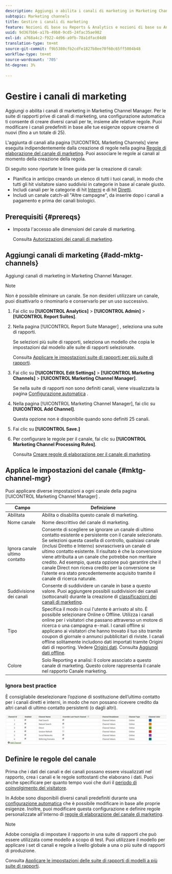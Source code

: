 ```yaml
---
description: Aggiungi o abilita i canali di marketing in Marketing Channel Manager. Per le suite di rapporti prive di canali di marketing, una configurazione automatica ti consente di creare diversi canali per te, insieme alle relative regole. Puoi modificare i canali predefiniti in base alle tue esigenze oppure crearne di nuovi (fino a un totale di 25).
subtopic: Marketing channels
title: Gestire i canali di marketing
feature: Nozioni di base su Reports & Analytics e nozioni di base su Analytics
uuid: 9d367bb6-a17b-49b8-9cd5-24fac35ae982
exl-id: a768a4c2-f922-4d96-a9fb-78a1dfac04d8
translation-type: tm+mt
source-git-commit: f9b5380cfb2cdfe1827b8ee70f60c65ff5004b48
workflow-type: tm+mt
source-wordcount: '705'
ht-degree: 3%

---
```


# Gestire i canali di marketing

Aggiungi o abilita i canali di marketing in Marketing Channel Manager. Per le suite di rapporti prive di canali di marketing, una configurazione automatica ti consente di creare diversi canali per te, insieme alle relative regole. Puoi modificare i canali predefiniti in base alle tue esigenze oppure crearne di nuovi (fino a un totale di 25).

L&#39;aggiunta di canali alla pagina [!UICONTROL Marketing Channels] viene eseguita indipendentemente dalla creazione di regole nella pagina [Regole di elaborazione del canale di marketing](/help/components/c-marketing-channels/c-rules.md). Puoi associare le regole ai canali al momento della creazione della regola.

Di seguito sono riportate le linee guida per la creazione di canali:

* Pianifica in anticipo creando un elenco di tutti i tuoi canali, in modo che tutti gli hit visitatore siano suddivisi in categorie in base al canale giusto.
* Includi canali per le categorie di hit [Interni](/help/components/c-marketing-channels/c-rules.md) e di hit [Diretti](/help/components/c-marketing-channels/c-rules.md).
* Includi un canale catch-all &quot;Altre campagne&quot;, da inserire dopo i canali a pagamento e prima dei canali biologici.


## Prerequisiti {#prereqs}

* Imposta l&#39;accesso alle dimensioni del canale di marketing.

   Consulta [Autorizzazioni dei canali di marketing](/help/components/c-marketing-channels/c-channel-report-access.md).

## Aggiungi canali di marketing {#add-mktg-channels}

Aggiungi canali di marketing in Marketing Channel Manager.

>[!NOTE]
>
>Non è possibile eliminare un canale. Se non desideri utilizzare un canale, puoi disattivarlo o rinominarlo e conservarlo per un uso successivo.

1. Fai clic su **[!UICONTROL Analytics]** > **[!UICONTROL Admin]** > **[!UICONTROL Report Suites]**.
1. Nella pagina [!UICONTROL Report Suite Manager] , seleziona una suite di rapporti.

   Se selezioni più suite di rapporti, seleziona un modello che copia le impostazioni dal modello alle suite di rapporti selezionate.

   Consulta [Applicare le impostazioni suite di rapporti per più suite di rapporti](/help/components/c-marketing-channels/c-getting-started-mchannel.md).

1. Fai clic su **[!UICONTROL Edit Settings]** > **[!UICONTROL Marketing Channels]** > **[!UICONTROL Marketing Channel Manager]**.

   Se nella suite di rapporti non sono definiti canali, viene visualizzata la pagina [Configurazione automatica](/help/components/c-marketing-channels/c-getting-started-mchannel.md) .

1. Nella pagina [!UICONTROL Marketing Channel Manager], fai clic su **[!UICONTROL Add Channel]**.

   Questa opzione non è disponibile quando sono definiti 25 canali.

1. Fai clic su **[!UICONTROL Save.]**
1. Per configurare le regole per il canale, fai clic su **[!UICONTROL Marketing Channel Processing Rules]**.

   Consulta [Creare regole di elaborazione per il canale di marketing](/help/components/c-marketing-channels/c-rules.md).

## Applica le impostazioni del canale {#mktg-channel-mgr}

Puoi applicare diverse impostazioni a ogni canale della pagina [!UICONTROL Marketing Channel Manager] .

| Campo | Definizione |
|--- |--- |
| Abilitata | Abilita o disabilita questo canale di marketing. |
| Nome canale | Nome descrittivo del canale di marketing. |
| Ignora canale ultimo contatto | Consente di scegliere se ignorare un canale di ultimo contatto esistente e persistente con il canale selezionato. Se selezioni questa casella di controllo, qualsiasi canale (inclusi Diretto e Interno) sovrascriverà un canale di ultimo contatto esistente. Il risultato è che la conversione viene attribuita a un canale che potrebbe non meritare credito. Ad esempio, questa opzione può garantire che il canale Direct non riceva credito per la conversione se l’utente era stato precedentemente acquisito tramite il canale di ricerca naturale. |
| Suddivisione dei canali | Consente di suddividere un canale in base a questo valore. Puoi aggiungere possibili suddivisioni dei canali (sottocanali) durante la creazione di [classificazioni dei canali di marketing](/help/components/c-marketing-channels/classifictions-mchannel.md). |
| Tipo | Specifica il modo in cui l&#39;utente è arrivato al sito. È possibile selezionare Online o Offline. Utilizza i canali online per i visitatori che passano attraverso un motore di ricerca o una campagna e-mail. I canali offline si applicano ai visitatori che hanno trovato il tuo sito tramite coupon di giornale o annunci pubblicitari di riviste. I canali offline solitamente includono dati importati tramite Origini dati di reporting. Vedere [Origini dati](https://docs.adobe.com/content/help/it-IT/analytics/import/data-sources/datasrc-home.html). Consulta [Aggiungi dati offline](/help/components/c-marketing-channels/c-getting-started-mchannel.md). |
| Colore | Solo Reporting e analisi: Il colore associato a questo canale di marketing. Questo colore rappresenta il canale nel rapporto Canale marketing. |

### Ignora best practice

È consigliabile deselezionare l’opzione di sostituzione dell’ultimo contatto per i canali diretti e interni, in modo che non possano ricevere credito da altri canali di ultimo contatto persistenti (o dagli altri).

![](assets/int-channel2.png)

## Definire le regole del canale

Prima che i dati dei canali e dei canali possano essere visualizzati nel rapporto, crea i canali e le regole sottostanti che elaborano i dati. Puoi anche specificare per quanto tempo vuoi che duri il [periodo di coinvolgimento del visitatore](/help/components/c-marketing-channels/visitor-engagement.md).

In Adobe sono disponibili diversi canali predefiniti durante una [configurazione automatica](/help/components/c-marketing-channels/c-getting-started-mchannel.md) che è possibile modificare in base alle proprie esigenze. Inoltre, puoi modificare questa configurazione e definire regole personalizzate all&#39;interno di [regole di elaborazione del canale di marketing](/help/components/c-marketing-channels/c-rules.md).

>[!NOTE]
>
>Adobe consiglia di impostare il rapporto in una suite di rapporti che può essere utilizzata come modello a scopo di test. Puoi utilizzare il modello per applicare i set di canali e regole a livello globale a una o più suite di rapporti di produzione.
>
>Consulta [Applicare le impostazioni delle suite di rapporti di modelli a più suite di rapporti](/help/components/c-marketing-channels/c-getting-started-mchannel.md).
